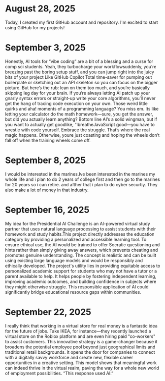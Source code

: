 # August 28, 2025
Today, I created my first GitHub account and repository. I'm excited to start using GitHub for my projects!

# September 3, 2025
Honestly, AI tools for “vibe coding” are a bit of a blessing and a curse for comp sci students. Yeah, they turbocharge your workflowsuddenly, you’re breezing past the boring setup stuff, and you can jump right into the juicy bits of your project Like GitHub Copilot Total time-saver for pumping out boilerplate or sketching out an API skeleton so you can focus on the bigger picture.
But here’s the rub: lean on them too much, and you’re basically skipping leg day for your brain. If you’re always letting AI patch up your gnarly syntax errors or straight-up write your core algorithms, you’ll never get the hang of tracing code execution on your own. Those weird little quirks and aha! moments of a programming language? You miss em. Its like letting your calculator do the math homework—sure, you get the answer, but did you actually learn anything?
Bottom line AI’s a solid wingman, but if you want to actually get goodlike, “IbreatheJavaScript good—you have to wrestle with code yourself. Embrace the struggle. That’s where the real magic happens. Otherwise, youre just coasting and hoping the wheels don’t fall off when the training wheels come off.
# September 8, 2025
I would be interested in the marines.Ive been interested in the marines my whole life and i plan to do 2 years of college first and then go to the marines for 20 years so i can retire.
and afther that i plan to do cyber securtiy. They also make a lot of money in that industry.

# September 16, 2025
My idea for the Presidential AI Challenge is an AI-powered virtual study partner that uses natural language processing to assist students with their homework and study habits.This project directly addresses the education category by providing a personalized and accessible learning tool. To ensure ethical use, the AI would be trained to offer Socratic questioning and hints rather than simply giving away answers, which prevents cheating and promotes genuine understanding. The concept is realistic and can be built using existing large language models and would be responsibly and ethically developed. The project's utility lies in providing equitable access to personalized academic support for students who may not have a tutor or a parent available to help. It helps people by fostering independent learning, improving academic outcomes, and building confidence in subjects where they might otherwise struggle. This responsible application of AI could significantly bridge educational resource gaps within communities.

 # September 22, 2025
I really think that working in a virtual store for real money is a fantastic idea for the future of jobs. Take IKEA, for instance—they recently launched a virtual store on the Roblox platform and are even hiring paid "co-workers" to assist customers. This innovative strategy is a game-changer because it broadens the potential employee pool beyond just geographical limits and traditional retail backgrounds. It opens the door for companies to connect with a digitally savvy workforce and create new, flexible career opportunities in a creative setting. This model shows that meaningful work can indeed thrive in the virtual realm, paving the way for a whole new world of employment possibilities. “This response used AI.” 
